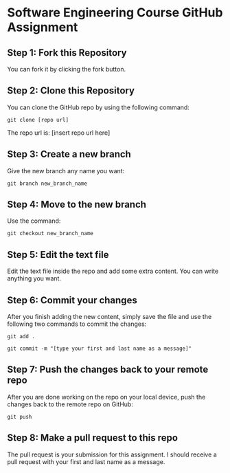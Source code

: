 <h1>Software Engineering Course GitHub Assignment</h1>

<div>
    <h2>Step 1: Fork this Repository</h2>
    <div>You can fork it by clicking the fork button.</div>
</div>

<div>
    <h2>Step 2: Clone this Repository</h2>
    <div>You can clone the GitHub repo by using the following command:</div>
    <pre><code>git clone [repo url]</code></pre>
    <div>The repo url is: [insert repo url here]</div>
</div>

<div>
    <h2>Step 3: Create a new branch</h2>
    <div>Give the new branch any name you want:</div>
    <pre><code>git branch new_branch_name</code></pre>
</div>

<div>
    <h2>Step 4: Move to the new branch</h2>
    <div>Use the command:</div>
    <pre><code>git checkout new_branch_name</code></pre>
</div>

<div>
    <h2>Step 5: Edit the text file</h2>
    <div>Edit the text file inside the repo and add some extra content. You can write anything you want.</div>
</div>

<div>
    <h2>Step 6: Commit your changes</h2>
    <div>After you finish adding the new content, simply save the file and use the following two commands to commit the changes:</div>
    <div>
    <pre><code>git add .</code></pre>
    </div>
    <div>
    <pre><code>git commit -m "[type your first and last name as a message]"</code></pre>
    </div>
</div>

<div>
    <h2>Step 7: Push the changes back to your remote repo</h2>
    <div>After you are done working on the repo on your local device, push the changes back to the remote repo on GitHub:</div>
    <pre><code>git push</code></pre>
</div>

<div>
    <h2>Step 8: Make a pull request to this repo</h2>
    <div>The pull request is your submission for this assignment. I should receive a pull request with your first and last name as a message.</div>
</div>
